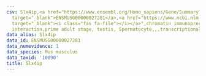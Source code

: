 ```yaml
---
csv: Slx4ip,<a href="https://www.ensembl.org/Homo_sapiens/Gene/Summary?db=core;g=ENSMUSG00000027281"
  target="_blank">ENSMUSG00000027281</a>,<a href="https://www.ncbi.nlm.nih.gov/pubmed/25450459"
  target="_blank"><i class="fas fa-file"></i></a>",chromatin immunoprecipitation assay,direct
  interaction,prime adult stage, testis, Spermatocyte,,,transcriptional regulation,
data_alias: Slx4ip
data_id: ENSMUSG00000027281
data_numevidence: 1
data_species: Mus musculus
data_taxid: '10090'
title: Slx4ip
---
```

